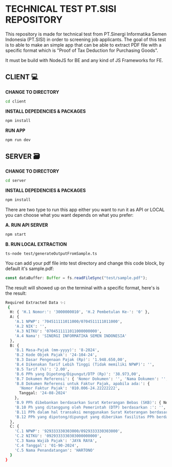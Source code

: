 # **TECHNICAL TEST PT.SISI REPOSITORY**

This repository is made for technical test from PT.Sinergi Informatika Semen Indonesia (PT.SISI) in order to screening job applicants. The goal of this test is to able to make an simple app that can be able to extract PDF file with a specific format which is "Proof of Tax Deduction for Purchasing Goods".

It must be build with NodeJS for BE and any kind of JS Frameworks for FE.

## **CLIENT 💻**

**CHANGE TO DIRECTORY**

```bash
cd client
```

**INSTALL DEPEDENCIES & PACKAGES**

```bash
npm install
```

**RUN APP**

```bash
npm run dev
```

## **SERVER 🗃️**

**CHANGE TO DIRECTORY**

```bash
cd server
```

**INSTALL DEPEDENCIES & PACKAGES**

```bash
npm install
```

There are two type to run this app either you want to run it as API or LOCAL you can choose what you want depends on what you prefer:

**A. RUN API SERVER**

```bash
npm start
```

**B. RUN LOCAL EXTRACTION**

`ts-node test/generateOutputFromSample.ts`

You can add your pdf file into test directory and change this code block, by default it's sample.pdf:

```typescript
const dataBuffer: Buffer = fs.readFileSync("test/sample.pdf");
```

The result will showed up on the terminal with a specific format, here's is the result:

```bash
Required Extracted Data ✨: 
 {
  H: { 'H.1 Nomor:': '3000000010', 'H.2 Pembetulan Ke-': '0' },
  A: {
    'A.1 NPWP': '704511111011000/0704511111011000',
    'A.2 NIK': '',
    'A.3 NITKU': '0704511111011000000000',
    'A.4 Nama': 'SINERGI INFORMATIKA SEMEN INDONESIA'
  },
  B: {
    'B.1 Masa-Pajak (mm-yyyy)': '8-2024',
    'B.2 Kode Objek Pajak': '24-104-24',
    'B.3 Dasar Pengenaan Pajak (Rp)': '1.948.650,00',
    'B.4 Dikenakan Tarif Lebih Tinggi (Tidak memiliki NPWP)': '',
    'B.5 Tarif (%)': '2.00',
    'B.6 PPh yang Dipotong/Dipungut/DTP (Rp)': '38.973,00',
    'B.7 Dokumen Referensi': { 'Nomor Dokumen': '', 'Nama Dokumen': '', Tanggal: '' },
    'B.8 Dokumen Referensi untuk Faktur Pajak, apabila ada:': {
      'Nomor Faktur Pajak': '010.006-24.22222222',
      Tanggal: '24-08-2024'
    },
    'B.9 PPh dibebankan berdasarkan Surat Keterangan Bebas (SKB)': { Nomor: '', Tanggal: '' },
    'B.10 Ph yang ditanggung oleh Pemerintah (DTP) berdasarkan :': '',
    'B.11 PPh dalam hal transaksi menggunakan Surat Keterangan berdasarkan PP Nomor 23 Tahun 2018 dengan Nomor :': '',
    'B.12 PPh yang dipotong/dipungut yang diberikan fasilitas PPh berdasarkan: ': ''
  },
  C: {
    'C.1 NPWP': '929333330303000/0929333330303000',
    'C.2 NITKU': '0929333330303000000000',
    'C.3 Nama Wajib Pajak': 'JAYA RAYA',
    'C.4 Tanggal': '01-90-2024',
    'C.5 Nama Penandatangan': 'HARTONO'
  }
}
```
